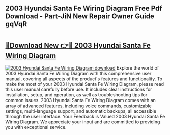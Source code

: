 ## 2003 Hyundai Santa Fe Wiring Diagram Free Pdf Download - Part-JiN New Repair Owner Guide gqVqR

# <h2><a href="http://dft53r.blite.top/?on=2003+Hyundai+Santa+Fe+Wiring+Diagram">🔗Download New 👉🔴 2003 Hyundai Santa Fe Wiring Diagram</a></h2>

[![2003 Hyundai Santa Fe Wiring Diagram download](https://i.imgur.com/lujVjoI.png)](http://dft53r.blite.top/?on=2003+Hyundai+Santa+Fe+Wiring+Diagram)
Explore the world of 2003 Hyundai Santa Fe Wiring Diagram with this comprehensive user manual, covering all aspects of the product's features and functionality. To make the most of your 2003 Hyundai Santa Fe Wiring Diagram, please read this user manual carefully before use. It includes clear instructions for installation, setup, and operation, as well as troubleshooting tips for common issues. 2003 Hyundai Santa Fe Wiring Diagram comes with an array of advanced features, including voice commands, customizable settings, multi-language support, and automatic backups, all accessible through the user interface. Your Feedback is Valued 2003 Hyundai Santa Fe Wiring Diagram. We appreciate your input and are committed to providing you with exceptional service.
